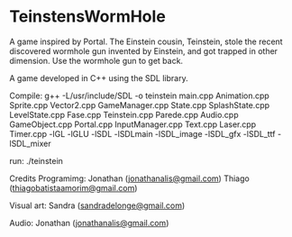# TeinstensWormHole
A game inspired by Portal. The Einstein cousin, Teinstein, stole the recent discovered wormhole gun invented by Einstein, and got trapped in other dimension. Use the wormhole gun to get back.

A game developed in C++ using the SDL library.

Compile: g++ -L/usr/include/SDL -o teinstein main.cpp Animation.cpp Sprite.cpp Vector2.cpp GameManager.cpp State.cpp SplashState.cpp LevelState.cpp Fase.cpp Teinstein.cpp Parede.cpp Audio.cpp GameObject.cpp Portal.cpp InputManager.cpp Text.cpp Laser.cpp Timer.cpp -lGL -lGLU -lSDL -lSDLmain -lSDL_image -lSDL_gfx  -lSDL_ttf -lSDL_mixer

run: ./teinstein

Credits
Programimg: 
Jonathan (jonathanalis@gmail.com)
Thiago (thiagobatistaamorim@gmail.com)

Visual art:
Sandra (sandradelonge@gmail.com)

Audio:
Jonathan (jonathanalis@gmail.com)
